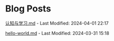 # Blog Posts

[认知与学习.md](_posts/认知与学习.md) - Last Modified: 2024-04-01 22:17

[hello-world.md](_posts/hello-world.md) - Last Modified: 2024-03-31 15:18

